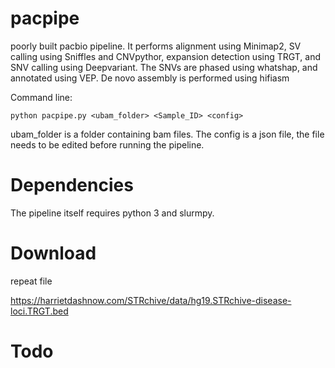 # pacpipe
poorly built pacbio pipeline. It performs alignment using Minimap2, SV calling using Sniffles and CNVpythor, expansion detection using TRGT, and SNV calling using Deepvariant.
The SNVs are phased using whatshap, and annotated using VEP.
De novo assembly is performed using hifiasm

Command line:

	python pacpipe.py <ubam_folder> <Sample_ID> <config>

ubam_folder is a folder containing bam files. The config is a json file, the file needs to be edited before running the pipeline.

# Dependencies
The pipeline itself requires python 3 and slurmpy. 

# Download
repeat file

https://harrietdashnow.com/STRchive/data/hg19.STRchive-disease-loci.TRGT.bed

# Todo


